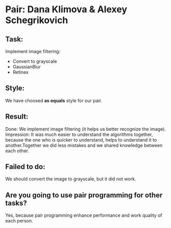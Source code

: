 # Pair: Dana Klimova & Alexey Schegrikovich 

## Task: 
Implement image filtering:
- Convert to grayscale
- GaussianBlur
- Retinex
 
## Style: 
We have choosed **as equals** style for our pair.  
 
## Result: 
Done: 
 We implement image filtering (it helps us better recognize the image). 
Impression: 
 It was much easier to understand the algorithms together, because the one who is quicker to understand, helps to understand it to another.Together we did less mistakes and we shared knowledge between each other. 
  
## Failed to do: 
 We should convert the image to grayscale, but it did not work.
 
## Are you going to use pair programming for other tasks?
Yes, because pair programming enhance performance and work quality of each person.
